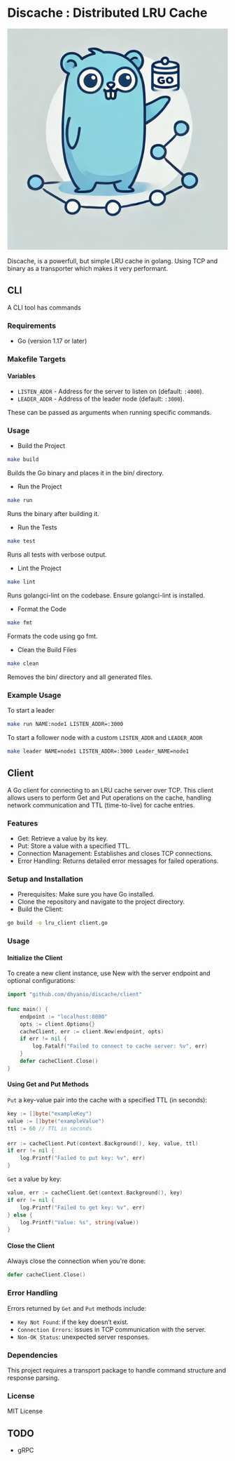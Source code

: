 # Discache : Distributed LRU Cache

<img src="./doc/discache.png" alt="Discache" width="700"/>

Discache, is a powerfull, but simple LRU cache in golang. Using TCP and binary as a transporter which makes it very performant.

## CLI
A CLI tool has commands

### Requirements
- Go (version 1.17 or later)

### Makefile Targets
#### Variables
- `LISTEN_ADDR` - Address for the server to listen on (default: `:4000`).
- `LEADER_ADDR` - Address of the leader node (default: `:3000`).

These can be passed as arguments when running specific commands.

### Usage
- Build the Project

```bash
make build
```
Builds the Go binary and places it in the bin/ directory.

- Run the Project

```bash
make run
```
Runs the binary after building it.

- Run the Tests

```bash
make test
```
Runs all tests with verbose output.

- Lint the Project

```bash
make lint
```
Runs golangci-lint on the codebase. Ensure golangci-lint is installed.

- Format the Code

```bash
make fmt
```
Formats the code using go fmt.

- Clean the Build Files

```bash
make clean
```
Removes the bin/ directory and all generated files.

### Example Usage
To start a leader
```bash
make run NAME:node1 LISTEN_ADDR=:3000
```

To start a follower node with a custom `LISTEN_ADDR` and `LEADER_ADDR`
```bash
make leader NAME=node1 LISTEN_ADDR=:3000 Leader_NAME=node1
```

## Client
A Go client for connecting to an LRU cache server over TCP. This client allows users to perform Get and Put operations on the cache, handling network communication and TTL (time-to-live) for cache entries.

### Features
- Get: Retrieve a value by its key.
- Put: Store a value with a specified TTL.
- Connection Management: Establishes and closes TCP connections.
- Error Handling: Returns detailed error messages for failed operations.

### Setup and Installation
- Prerequisites: Make sure you have Go installed.
- Clone the repository and navigate to the project directory.
- Build the Client:

```bash
go build -o lru_client client.go
```
### Usage
#### Initialize the Client
To create a new client instance, use New with the server endpoint and optional configurations:

```go
import "github.com/dhyanio/discache/client"

func main() {
    endpoint := "localhost:8080"
    opts := client.Options{}
    cacheClient, err := client.New(endpoint, opts)
    if err != nil {
        log.Fatalf("Failed to connect to cache server: %v", err)
    }
    defer cacheClient.Close()
}

```

#### Using Get and Put Methods
`Put` a key-value pair into the cache with a specified TTL (in seconds):

```go
key := []byte("exampleKey")
value := []byte("exampleValue")
ttl := 60 // TTL in seconds

err := cacheClient.Put(context.Background(), key, value, ttl)
if err != nil {
    log.Printf("Failed to put key: %v", err)
}
```

`Get` a value by key:

```go
value, err := cacheClient.Get(context.Background(), key)
if err != nil {
    log.Printf("Failed to get key: %v", err)
} else {
    log.Printf("Value: %s", string(value))
}
```
#### Close the Client
Always close the connection when you're done:

```go
defer cacheClient.Close()
```

### Error Handling
Errors returned by `Get` and `Put` methods include:

- `Key Not Found`: if the key doesn’t exist.
- `Connection Errors`: issues in TCP communication with the server.
- `Non-OK Status`: unexpected server responses.

### Dependencies
This project requires a transport package to handle command structure and response parsing.

### License
MIT License

## TODO
- gRPC
